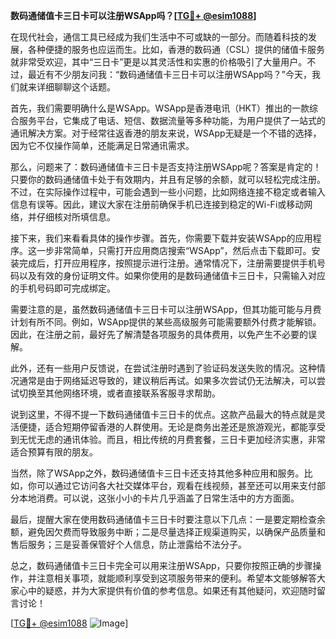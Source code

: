 **数码通储值卡三日卡可以注册WSApp吗？[[TG💪+ @esim1088](https://t.me/s/esim1088)]**

在现代社会，通信工具已经成为我们生活中不可或缺的一部分。而随着科技的发展，各种便捷的服务也应运而生。比如，香港的数码通（CSL）提供的储值卡服务就非常受欢迎，其中“三日卡”更是以其灵活性和实惠的价格吸引了大量用户。不过，最近有不少朋友问我：“数码通储值卡三日卡可以注册WSApp吗？”今天，我们就来详细聊聊这个话题。

首先，我们需要明确什么是WSApp。WSApp是香港电讯（HKT）推出的一款综合服务平台，它集成了电话、短信、数据流量等多种功能，为用户提供了一站式的通讯解决方案。对于经常往返香港的朋友来说，WSApp无疑是一个不错的选择，因为它不仅操作简单，还能满足日常通讯需求。

那么，问题来了：数码通储值卡三日卡是否支持注册WSApp呢？答案是肯定的！只要你的数码通储值卡处于有效期内，并且有足够的余额，就可以轻松完成注册。不过，在实际操作过程中，可能会遇到一些小问题，比如网络连接不稳定或者输入信息有误等。因此，建议大家在注册前确保手机已连接到稳定的Wi-Fi或移动网络，并仔细核对所填信息。

接下来，我们来看看具体的操作步骤。首先，你需要下载并安装WSApp的应用程序。这一步非常简单，只需打开应用商店搜索“WSApp”，然后点击下载即可。安装完成后，打开应用程序，按照提示进行注册。通常情况下，注册需要提供手机号码以及有效的身份证明文件。如果你使用的是数码通储值卡三日卡，只需输入对应的手机号码即可完成绑定。

需要注意的是，虽然数码通储值卡三日卡可以注册WSApp，但其功能可能与月费计划有所不同。例如，WSApp提供的某些高级服务可能需要额外付费才能解锁。因此，在注册之前，最好先了解清楚各项服务的具体费用，以免产生不必要的误解。

此外，还有一些用户反馈说，在尝试注册时遇到了验证码发送失败的情况。这种情况通常是由于网络延迟导致的，建议稍后再试。如果多次尝试仍无法解决，可以尝试切换至其他网络环境，或者直接联系客服寻求帮助。

说到这里，不得不提一下数码通储值卡三日卡的优点。这款产品最大的特点就是灵活便捷，适合短期停留香港的人群使用。无论是商务出差还是旅游观光，都能享受到无忧无虑的通讯体验。而且，相比传统的月费套餐，三日卡更加经济实惠，非常适合预算有限的朋友。

当然，除了WSApp之外，数码通储值卡三日卡还支持其他多种应用和服务。比如，你可以通过它访问各大社交媒体平台，观看在线视频，甚至还可以用来支付部分本地消费。可以说，这张小小的卡片几乎涵盖了日常生活中的方方面面。

最后，提醒大家在使用数码通储值卡三日卡时要注意以下几点：一是要定期检查余额，避免因欠费而导致服务中断；二是尽量选择正规渠道购买，以确保产品质量和售后服务；三是妥善保管好个人信息，防止泄露给不法分子。

总之，数码通储值卡三日卡完全可以用来注册WSApp，只要你按照正确的步骤操作，并注意相关事项，就能顺利享受到这项服务带来的便利。希望本文能够解答大家心中的疑惑，并为大家提供有价值的参考信息。如果还有其他疑问，欢迎随时留言讨论！

[[TG💪+ @esim1088](https://t.me/s/esim1088) ![Image](https://i.postimg.cc/4NQfJmqS/Snipaste-2025-05-13-00-14-12.png)]